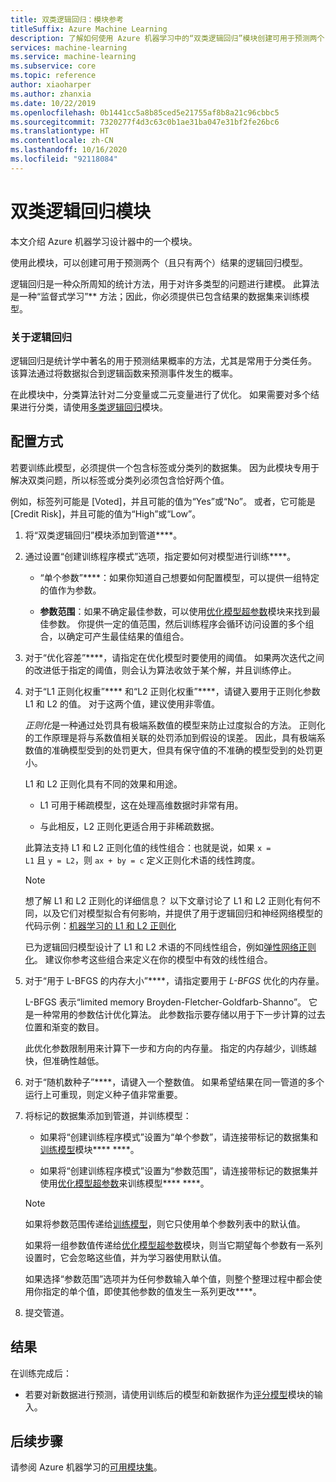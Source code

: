 ```yaml
---
title: 双类逻辑回归：模块参考
titleSuffix: Azure Machine Learning
description: 了解如何使用 Azure 机器学习中的“双类逻辑回归”模块创建可用于预测两个（且只有两个）结果的逻辑回归模型。
services: machine-learning
ms.service: machine-learning
ms.subservice: core
ms.topic: reference
author: xiaoharper
ms.author: zhanxia
ms.date: 10/22/2019
ms.openlocfilehash: 0b1441cc5a8b85ced5e21755af8b8a21c96cbbc5
ms.sourcegitcommit: 7320277f4d3c63c0b1ae31ba047e31bf2fe26bc6
ms.translationtype: HT
ms.contentlocale: zh-CN
ms.lasthandoff: 10/16/2020
ms.locfileid: "92118084"
---
```

# <a name="two-class-logistic-regression-module"></a>双类逻辑回归模块

本文介绍 Azure 机器学习设计器中的一个模块。

使用此模块，可以创建可用于预测两个（且只有两个）结果的逻辑回归模型。 

逻辑回归是一种众所周知的统计方法，用于对许多类型的问题进行建模。 此算法是一种“监督式学习”** 方法；因此，你必须提供已包含结果的数据集来训练模型。  

### <a name="about-logistic-regression"></a>关于逻辑回归  

逻辑回归是统计学中著名的用于预测结果概率的方法，尤其是常用于分类任务。 该算法通过将数据拟合到逻辑函数来预测事件发生的概率。
  
在此模块中，分类算法针对二分变量或二元变量进行了优化。 如果需要对多个结果进行分类，请使用[多类逻辑回归](./multiclass-logistic-regression.md)模块。

##  <a name="how-to-configure"></a>配置方式  

若要训练此模型，必须提供一个包含标签或分类列的数据集。 因为此模块专用于解决双类问题，所以标签或分类列必须包含恰好两个值。 

例如，标签列可能是 [Voted]，并且可能的值为“Yes”或“No”。 或者，它可能是 [Credit Risk]，并且可能的值为“High”或“Low”。 
  
1.  将“双类逻辑回归”模块添加到管道****。  
  
2.  通过设置“创建训练程序模式”选项，指定要如何对模型进行训练****。  
  
    -   “单个参数”****：如果你知道自己想要如何配置模型，可以提供一组特定的值作为参数。  

    -   **参数范围**：如果不确定最佳参数，可以使用[优化模型超参数](tune-model-hyperparameters.md)模块来找到最佳参数。 你提供一定的值范围，然后训练程序会循环访问设置的多个组合，以确定可产生最佳结果的值组合。
  
3.  对于“优化容差”****，请指定在优化模型时要使用的阈值。 如果两次迭代之间的改进低于指定的阈值，则会认为算法收敛于某个解，并且训练停止。  
  
4.  对于“L1 正则化权重”**** 和“L2 正则化权重”****，请键入要用于正则化参数 L1 和 L2 的值。 对于这两个值，建议使用非零值。  
  
     *正则化*是一种通过处罚具有极端系数值的模型来防止过度拟合的方法。 正则化的工作原理是将与系数值相关联的处罚添加到假设的误差。 因此，具有极端系数值的准确模型受到的处罚更大，但具有保守值的不准确的模型受到的处罚更小。  
  
     L1 和 L2 正则化具有不同的效果和用途。  
  
    -   L1 可用于稀疏模型，这在处理高维数据时非常有用。  
  
    -   与此相反，L2 正则化更适合用于非稀疏数据。  
  
     此算法支持 L1 和 L2 正则化值的线性组合：也就是说，如果 <code>x = L1</code> 且 <code>y = L2</code>，则 <code>ax + by = c</code> 定义正则化术语的线性跨度。  
  
    > [!NOTE]
    >  想了解 L1 和 L2 正则化的详细信息？ 以下文章讨论了 L1 和 L2 正则化有何不同，以及它们对模型拟合有何影响，并提供了用于逻辑回归和神经网络模型的代码示例：[机器学习的 L1 和 L2 正则化](https://msdn.microsoft.com/magazine/dn904675.aspx)  
    >
    > 已为逻辑回归模型设计了 L1 和 L2 术语的不同线性组合，例如[弹性网络正则化](https://wikipedia.org/wiki/Elastic_net_regularization)。 建议你参考这些组合来定义在你的模型中有效的线性组合。
      
5.  对于“用于 L-BFGS 的内存大小”****，请指定要用于 *L-BFGS* 优化的内存量。  
  
     L-BFGS 表示“limited memory Broyden-Fletcher-Goldfarb-Shanno”。 它是一种常用的参数估计优化算法。 此参数指示要存储以用于下一步计算的过去位置和渐变的数目。  
  
     此优化参数限制用来计算下一步和方向的内存量。 指定的内存越少，训练越快，但准确性越低。  
  
6.  对于“随机数种子”****，请键入一个整数值。 如果希望结果在同一管道的多个运行上可重现，则定义种子值非常重要。  
  
  
8. 将标记的数据集添加到管道，并训练模型：

    + 如果将“创建训练程序模式”设置为“单个参数”，请连接带标记的数据集和[训练模型](train-model.md)模块**** ****。  
  
    + 如果将“创建训练程序模式”设置为“参数范围”，请连接带标记的数据集并使用[优化模型超参数](tune-model-hyperparameters.md)来训练模型**** ****。  
  
    > [!NOTE]
    > 
    > 如果将参数范围传递给[训练模型](train-model.md)，则它只使用单个参数列表中的默认值。  
    > 
    > 如果将一组参数值传递给[优化模型超参数](tune-model-hyperparameters.md)模块，则当它期望每个参数有一系列设置时，它会忽略这些值，并为学习器使用默认值。  
    > 
    > 如果选择“参数范围”选项并为任何参数输入单个值，则整个整理过程中都会使用你指定的单个值，即使其他参数的值发生一系列更改****。  
  
9. 提交管道。  
  
## <a name="results"></a>结果

在训练完成后：
 
  
+ 若要对新数据进行预测，请使用训练后的模型和新数据作为[评分模型](./score-model.md)模块的输入。 


## <a name="next-steps"></a>后续步骤

请参阅 Azure 机器学习的[可用模块集](module-reference.md)。 